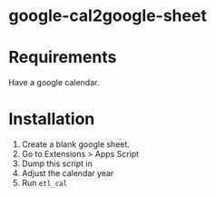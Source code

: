# google-cal2google-sheet

# Requirements

Have a google calendar.


# Installation

1. Create a blank google sheet.
2. Go to Extensions > Apps Script
3. Dump this script in
4. Adjust the calendar year
5. Run `etl_cal`
